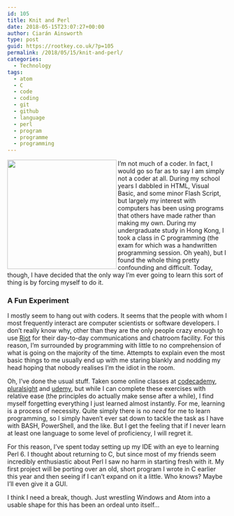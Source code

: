 ```yaml
---
id: 105
title: Knit and Perl
date: 2018-05-15T23:07:27+00:00
author: Ciarán Ainsworth
type: post
guid: https://rootkey.co.uk/?p=105
permalink: /2018/05/15/knit-and-perl/
categories:
  - Technology
tags:
  - atom
  - C
  - code
  - coding
  - git
  - github
  - language
  - perl
  - program
  - programme
  - programming
---
```

<img class="alignleft" src="https://rootkey.co.uk/wp-content/uploads/2018/05/Term2.png" alt="" width="250" height="250" align="left" />I’m not much of a coder. In fact, I would go so far as to say I am simply not a coder at all. During my school years I dabbled in HTML, Visual Basic, and some minor Flash Script, but largely my interest with computers has been using programs that others have made rather than making my own. During my undergraduate study in Hong Kong, I took a class in C programming (the exam for which was a handwritten programming session. Oh yeah), but I found the whole thing pretty confounding and difficult. Today, though, I have decided that the only way I’m ever going to learn this sort of thing is by forcing myself to do it.

<!--more-->

### A Fun Experiment

<p align="left">
  I mostly seem to hang out with coders. It seems that the people with whom I most frequently interact are computer scientists or software developers. I don’t really know why, other than they are the only people crazy enough to use <a href="http://riot.im" target="_blank" rel="noopener">Riot</a> for their day-to-day communications and chatroom facility. For this reason, I’m surrounded by programming with little to no comprehension of what is going on the majority of the time. Attempts to explain even the most basic things to me usually end up with me staring blankly and nodding my head hoping that nobody realises I’m the idiot in the room.
</p>

<p align="left">
  Oh, I’ve done the usual stuff. Taken some online classes at <a href="https://www.codecademy.com" target="_blank" rel="noopener">codecademy</a>, <a href="https://pluralsight.com" target="_blank" rel="noopener">pluralsight</a> and <a href="https://www.udemy.com" target="_blank" rel="noopener">udemy</a>, but while I can complete these exercises with relative ease (the principles do actually make sense after a while), I find myself forgetting everything I just learned almost instantly. For me, learning is a process of necessity. Quite simply there is no <em>need </em>for me to learn programming, so I simply haven’t ever sat down to tackle the task as I have with BASH, PowerShell, and the like. But I get the feeling that if I never learn at least one language to some level of proficiency, I will regret it.
</p>

<p align="left">
  For this reason, I’ve spent today setting up my IDE with an eye to learning Perl 6. I thought about returning to C, but since most of my friends seem incredibly enthusiastic about Perl I saw no harm in starting fresh with it. My first project will be porting over an old, short program I wrote in C earlier this year and then seeing if I can’t expand on it a little. Who knows? Maybe I’ll even give it a GUI.
</p>

<p align="left">
  I think I need a break, though. Just wrestling Windows and Atom into a usable shape for this has been an ordeal unto itself…
</p>

